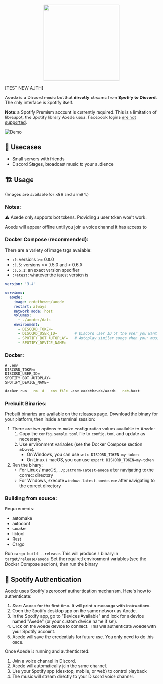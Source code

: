 <p align="center">
  <img width="250" height="250" src="https://raw.githubusercontent.com/codetheweb/aoede/main/.github/logo.png">
</p>

[TEST NEW AUTH]

Aoede is a Discord music bot that **directly** streams from **Spotify to Discord**. The only interface is Spotify itself.

**Note**: a Spotify Premium account is currently required. This is a limitation of librespot, the Spotify library Aoede uses. Facebook logins [are not supported](https://github.com/librespot-org/librespot/discussions/635).

![Demo](https://raw.githubusercontent.com/codetheweb/aoede/main/.github/demo.gif)

## 💼 Usecases

- Small servers with friends
- Discord Stages, broadcast music to your audience

## 🏗 Usage

(Images are available for x86 and arm64.)

### Notes:
⚠️ Aoede only supports bot tokens. Providing a user token won't work.

Aoede will appear offline until you join a voice channel it has access to.

### Docker Compose (recommended):

There are a variety of image tags available:
- `:0`: versions >= 0.0.0
- `:0.5`: versions >= 0.5.0 and < 0.6.0
- `:0.5.1`: an exact version specifier
- `:latest`: whatever the latest version is

```yaml
version: '3.4'

services:
  aoede:
    image: codetheweb/aoede
    restart: always
    network_mode: host
    volumes:
      - ./aoede:/data
    environment:
      - DISCORD_TOKEN=
      - DISCORD_USER_ID=        # Discord user ID of the user you want Aoede to follow
      - SPOTIFY_BOT_AUTOPLAY=   # Autoplay similar songs when your music ends (true/false)
      - SPOTIFY_DEVICE_NAME=
```

### Docker:
```env
# .env
DISCORD_TOKEN=
DISCORD_USER_ID=
SPOTIFY_BOT_AUTOPLAY=
SPOTIFY_DEVICE_NAME=
```

```bash
docker run --rm -d --env-file .env codetheweb/aoede --net=host
```

### Prebuilt Binaries:

Prebuilt binaries are available on the [releases page](https://github.com/codetheweb/aoede/releases). Download the binary for your platform, then inside a terminal session:

1. There are two options to make configuration values available to Aoede:
	1. Copy the `config.sample.toml` file to `config.toml` and update as necessary.
	2. Use environment variables (see the Docker Compose section above):
		- On Windows, you can use `setx DISCORD_TOKEN my-token`
		- On Linux / macOS, you can use `export DISCORD_TOKEN=my-token`
2. Run the binary:
	- For Linux / macOS, `./platform-latest-aoede` after navigating to the correct directory
	- For Windows, execute `windows-latest-aoede.exe` after navigating to the correct directory

### Building from source:

Requirements:

- automake
- autoconf
- cmake
- libtool
- Rust
- Cargo

Run `cargo build --release`. This will produce a binary in `target/release/aoede`. Set the required environment variables (see the Docker Compose section), then run the binary.

## 🎵 Spotify Authentication

Aoede uses Spotify's zeroconf authentication mechanism. Here's how to authenticate:

1. Start Aoede for the first time. It will print a message with instructions.
2. Open the Spotify desktop app on the same network as Aoede.
3. In the Spotify app, go to "Devices Available" and look for a device named "Aoede" (or your custom device name if set).
4. Click on the Aoede device to connect. This will authenticate Aoede with your Spotify account.
5. Aoede will save the credentials for future use. You only need to do this once.

Once Aoede is running and authenticated:

1. Join a voice channel in Discord.
2. Aoede will automatically join the same channel.
3. Use your Spotify app (desktop, mobile, or web) to control playback.
4. The music will stream directly to your Discord voice channel.

